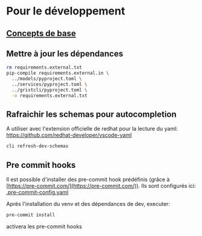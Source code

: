 # Pour le développement

## [Concepts de base](./../.markdowns/installation_venv_for_application.md)

## Mettre à jour les dépendances

```bash
rm requirements.external.txt
pip-compile requirements.external.in \
  ../models/pyproject.toml \
  ../services/pyproject.toml \
  ../gristcli/pyproject.toml \
  -o requirements.external.txt
```

## Rafraichir les schemas pour autocompletion

A utiliser avec l'extension officielle de redhat pour la lecture du yaml: https://github.com/redhat-developer/vscode-yaml

```bash
cli refresh-dev-schemas
```

## Pre commit hooks

Il est possible d'installer des pre-commit hook prédéfinis (grâce à [https://pre-commit.com/](https://pre-commit.com/)).
Ils sont configurés ici: [.pre-commit-config.yaml](./.pre-commit-config.yaml)

Après l'installation du venv et des dépendances de dev, executer:

```bash
pre-commit install
```

activera les pre-commit hooks
